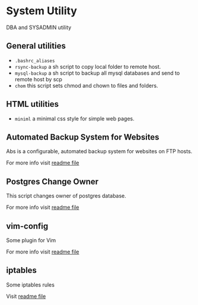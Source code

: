 System Utility
==============

DBA and SYSADMIN utility

General utilities
-----------------

* `.bashrc_aliases`
* `rsync-backup` a sh script to copy local folder to remote host.
* `mysql-backup` a sh script to backup all mysql databases and send to remote host by scp
* `chom` this script sets chmod and chown to files and folders.

HTML utilities
--------------

* `miniml` a minimal css style for simple web pages.

Automated Backup System for Websites
------------------------------------

Abs is a configurable, automated backup system for websites on FTP hosts.

For more info visit [readme file](abs/README.md)

Postgres Change Owner
---------------------

This script changes owner of postgres database.

For more info visit [readme file](postgres-utilities/README.md#postgres-change-owner)


vim-config
----------

Some plugin for Vim

For more info visit [readme file](vim-config/README.md)


iptables
--------

Some iptables rules

Visit [readme file](iptables/README.md)

